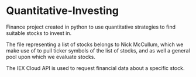 # Quantitative-Investing
Finance project created in python to use quantitative strategies to find suitable stocks to invest in.

The file representing a list of stocks belongs to Nick McCullum, which we make use of to pull ticker symbols of the list of stocks, and as well a general pool upon which we evaluate stocks.

The IEX Cloud API is used to request financial data about a specific stock.


